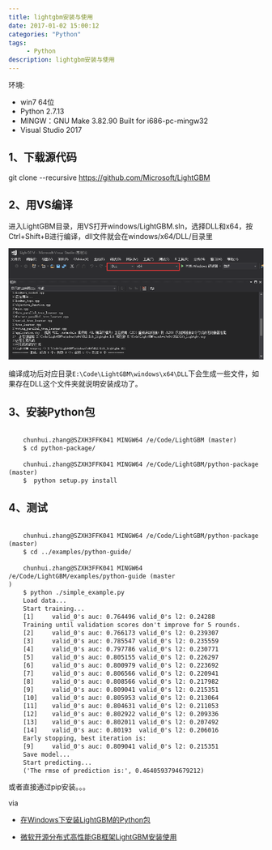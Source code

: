 ```yaml
---
title: lightgbm安装与使用
date: 2017-01-02 15:00:12 
categories: "Python" 
tags: 
     - Python
description: lightgbm安装与使用
---
```

环境:

* win7 64位
* Python 2.7.13 
* MINGW：GNU Make 3.82.90 Built for i686-pc-mingw32
* Visual Studio 2017

## 1、下载源代码

git clone --recursive https://github.com/Microsoft/LightGBM

## 2、用VS编译

进入LightGBM目录，用VS打开windows/LightGBM.sln，选择DLL和x64，按Ctrl+Shift+B进行编译，dll文件就会在windows/x64/DLL/目录里 

![](assets/Python/light-gbm.png)

编译成功后对应目录`E:\Code\LightGBM\windows\x64\DLL`下会生成一些文件，如果存在DLL这个文件夹就说明安装成功了。

## 3、安装Python包

```

	chunhui.zhang@SZXH3FFK041 MINGW64 /e/Code/LightGBM (master)
	$ cd python-package/
	
	chunhui.zhang@SZXH3FFK041 MINGW64 /e/Code/LightGBM/python-package (master)
	$  python setup.py install

```

## 4、测试

```

	chunhui.zhang@SZXH3FFK041 MINGW64 /e/Code/LightGBM/python-package (master)
	$ cd ../examples/python-guide/
	
	chunhui.zhang@SZXH3FFK041 MINGW64 /e/Code/LightGBM/examples/python-guide (master                                      )
	$ python ./simple_example.py
	Load data...
	Start training...
	[1]     valid_0's auc: 0.764496 valid_0's l2: 0.24288
	Training until validation scores don't improve for 5 rounds.
	[2]     valid_0's auc: 0.766173 valid_0's l2: 0.239307
	[3]     valid_0's auc: 0.785547 valid_0's l2: 0.235559
	[4]     valid_0's auc: 0.797786 valid_0's l2: 0.230771
	[5]     valid_0's auc: 0.805155 valid_0's l2: 0.226297
	[6]     valid_0's auc: 0.800979 valid_0's l2: 0.223692
	[7]     valid_0's auc: 0.806566 valid_0's l2: 0.220941
	[8]     valid_0's auc: 0.808566 valid_0's l2: 0.217982
	[9]     valid_0's auc: 0.809041 valid_0's l2: 0.215351
	[10]    valid_0's auc: 0.805953 valid_0's l2: 0.213064
	[11]    valid_0's auc: 0.804631 valid_0's l2: 0.211053
	[12]    valid_0's auc: 0.802922 valid_0's l2: 0.209336
	[13]    valid_0's auc: 0.802011 valid_0's l2: 0.207492
	[14]    valid_0's auc: 0.80193  valid_0's l2: 0.206016
	Early stopping, best iteration is:
	[9]     valid_0's auc: 0.809041 valid_0's l2: 0.215351
	Save model...
	Start predicting...
	('The rmse of prediction is:', 0.4640593794679212)

```

或者直接通过pip安装。。。

via

* [在Windows下安装LightGBM的Python包](http://blog.csdn.net/jiaqiangbandongg/article/details/53814663)

* [微软开源分布式高性能GB框架LightGBM安装使用](http://blog.csdn.net/testcs_dn/article/details/54176824)

